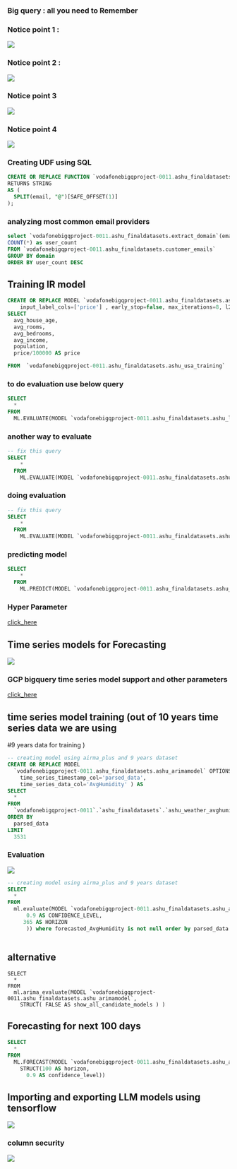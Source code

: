 ### Big query : all you need to Remember 

### Notice point 1 : 

<img src="nt1.png">

### Notice point 2 :

<img src="nt2.png">

### Notice point 3 

<img src="nt3.png">

### Notice point 4 

<img src="nt4.png">

### Creating UDF using SQL 

```sql
CREATE OR REPLACE FUNCTION `vodafonebigqproject-0011.ashu_finaldatasets.extract_domain`(email STRING) 
RETURNS STRING 
AS (
  SPLIT(email, "@")[SAFE_OFFSET(1)]
);

```

### analyzing most common email providers 

```sql
select `vodafonebigqproject-0011.ashu_finaldatasets.extract_domain`(email) AS domain,
COUNT(*) as user_count 
FROM `vodafonebigqproject-0011.ashu_finaldatasets.customer_emails`
GROUP BY domain 
ORDER BY user_count DESC

```

## Training lR model 

```sql
CREATE OR REPLACE MODEL `vodafonebigqproject-0011.ashu_finaldatasets.ashu_linear_house` OPTIONS(model_type='LINEAR_REG',
    input_label_cols=['price'] , early_stop=false, max_iterations=8, l2_reg=0.7, OPTIMIZE_STRATEGY="BATCH_GRADIENT_DESCENT") AS
SELECT
  avg_house_age,
  avg_rooms,
  avg_bedrooms,
  avg_income,
  population,
  price/100000 AS price

FROM  `vodafonebigqproject-0011.ashu_finaldatasets.ashu_usa_training` 
```

### to do evaluation use below query 

```sql
SELECT
  *
FROM
  ML.EVALUATE(MODEL `vodafonebigqproject-0011.ashu_finaldatasets.ashu_linear_house`)
```

### another way to evaluate 

```sql
-- fix this query
SELECT
    *
  FROM
    ML.EVALUATE(MODEL `vodafonebigqproject-0011.ashu_finaldatasets.ashu_linear_house`, TABLE `vodafonebigqproject-0011.ashu_finaldatasets.ashu_usa_eval`);
```

### doing evaluation 

```sql
-- fix this query
SELECT
    *
  FROM
    ML.EVALUATE(MODEL `vodafonebigqproject-0011.ashu_finaldatasets.ashu_linear_house`, (select * from `vodafonebigqproject-0011.ashu_finaldatasets.ashu_usa_eval`));
```

### predicting model 

```sql
SELECT
    *
  FROM
    ML.PREDICT(MODEL `vodafonebigqproject-0011.ashu_finaldatasets.ashu_linear_house`, (select * from `vodafonebigqproject-0011`.`ashu_finaldatasets`.`ashu_usa_eval`));
```

### Hyper Parameter 

[click_here](https://cloud.google.com/bigquery/docs/hp-tuning-overview)

## Time series models for Forecasting 

<img src="time1.png">

### GCP bigquery time series model support and other parameters

[click_here](https://cloud.google.com/bigquery/docs/reference/standard-sql/bigqueryml-syntax-create-time-series#modeling-pipeline)

## time series model training  (out of 10 years time series data we are using
#9 years data for training )

```sql
-- creating model using airma_plus and 9 years dataset 
CREATE OR REPLACE MODEL
  `vodafonebigqproject-0011.ashu_finaldatasets.ashu_arimamodel` OPTIONS(model_type='ARIMA_PLUS',
    time_series_timestamp_col='parsed_data',
    time_series_data_col='AvgHumidity' ) AS
SELECT
  *
FROM
  `vodafonebigqproject-0011`.`ashu_finaldatasets`.`ashu_weather_avghumid`
ORDER BY
  parsed_data
LIMIT
  3531
```

### Evaluation 

<img src="eval2.png">

```sql
-- creating model using airma_plus and 9 years dataset 
SELECT
  *
FROM
  ml.evaluate(MODEL `vodafonebigqproject-0011.ashu_finaldatasets.ashu_arimamodel` ,TABLE `vodafonebigqproject-0011`.`ashu_finaldatasets`.`ashu_weather_avghumid` , STRUCT(FALSE AS PERFORM_AGGREGATION,
      0.9 AS CONFIDENCE_LEVEL,
     365 AS HORIZON
      )) where forecasted_AvgHumidity is not null order by parsed_data
  

```

## alternative 

```
SELECT
  *
FROM
  ml.arima_evaluate(MODEL `vodafonebigqproject-0011.ashu_finaldatasets.ashu_arimamodel`,
    STRUCT( FALSE AS show_all_candidate_models ) )
```

## Forecasting  for next 100 days 

```sql
SELECT
  *
FROM
  ML.FORECAST(MODEL `vodafonebigqproject-0011.ashu_finaldatasets.ashu_arimamodel`,
    STRUCT(100 AS horizon,
      0.9 AS confidence_level))
```

## Importing and exporting LLM models using tensorflow 

<img src="gr1.png">

### column security 

<img src="sec1.png">


